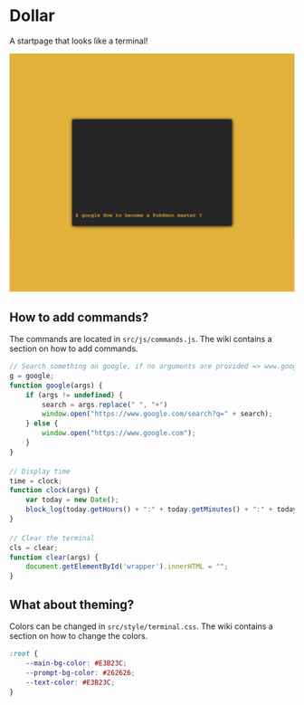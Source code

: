 # Dollar

A startpage that looks like a terminal!

![](preview.png)

## How to add commands?

The commands are located in `src/js/commands.js`. The wiki contains a section on how to add commands.

```js
// Search something on google, if no arguments are provided => www.google.com
g = google;
function google(args) {
    if (args != undefined) {
        search = args.replace(" ", "+")
        window.open("https://www.google.com/search?q=" + search);
    } else {
        window.open("https://www.google.com");
    }
}

// Display time
time = clock;
function clock(args) {
    var today = new Date();
    block_log(today.getHours() + ":" + today.getMinutes() + ":" + today.getSeconds());
}

// Clear the terminal
cls = clear;
function clear(args) {
    document.getElementById('wrapper').innerHTML = "";
}
```

## What about theming?

Colors can be changed in `src/style/terminal.css`. The wiki contains a section on how to change the colors.

```css
:root {
    --main-bg-color: #E3B23C;
    --prompt-bg-color: #262626;
    --text-color: #E3B23C;
}
```
